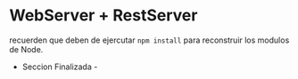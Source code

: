 # WebServer + RestServer

recuerden que deben de ejercutar `npm install` para reconstruir los modulos de Node.



- Seccion Finalizada - 

